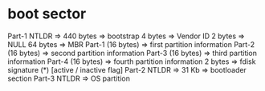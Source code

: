 # boot sector

Part-1 NTLDR => 440 bytes => bootstrap
  4 bytes => Vendor ID
  2 bytes => NULL
  64 bytes => MBR
    Part-1 (16 bytes) => first partition information
    Part-2 (16 bytes) => second partition information
    Part-3 (16 bytes) => third partition information
    Part-4 (16 bytes) => fourth partition information
  2 bytes => fdisk signature (*) [active / inactive flag]
Part-2 NTLDR => 31 Kb => bootloader section
Part-3 NTLDR => OS partition
